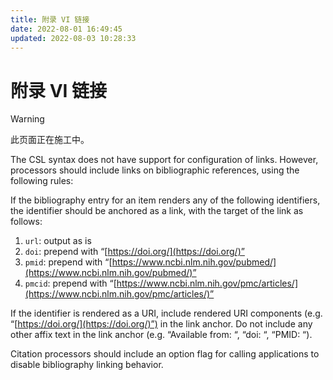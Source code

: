 ```yaml
---
title: 附录 VI 链接
date: 2022-08-01 16:49:45
updated: 2022-08-03 10:28:33
---
```


# 附录 VI 链接

> [!warning]
> 此页面正在施工中。

The CSL syntax does not have support for configuration of links. However, processors should include links on bibliographic references, using the following rules:

If the bibliography entry for an item renders any of the following identifiers, the identifier should be anchored as a link, with the target of the link as follows:

1. `url`: output as is
2. `doi`: prepend with “[https://doi.org/](https://doi.org/)”
3. `pmid`: prepend with “[https://www.ncbi.nlm.nih.gov/pubmed/](https://www.ncbi.nlm.nih.gov/pubmed/)”
4. `pmcid`: prepend with “[https://www.ncbi.nlm.nih.gov/pmc/articles/](https://www.ncbi.nlm.nih.gov/pmc/articles/)”

If the identifier is rendered as a URI, include rendered URI components (e.g. “[https://doi.org/](https://doi.org/)”) in the link anchor. Do not include any other affix text in the link anchor (e.g. “Available from: “, “doi: “, “PMID: “).

Citation processors should include an option flag for calling applications to disable bibliography linking behavior.
